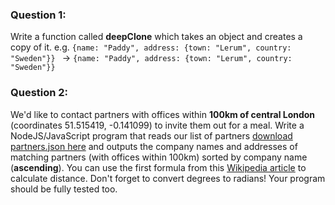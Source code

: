 ### Question 1:

Write a function called **deepClone** which takes an object and creates a copy of it. e.g. `{name: "Paddy",
address: {town: "Lerum", country: "Sweden"}} ` ->  `{name: "Paddy", address: {town: "Lerum", country:
"Sweden"}} `

### Question 2:

We'd like to contact partners with offices within **100km of central London** (coordinates 51.515419,
-0.141099) to invite them out for a meal.
Write a NodeJS/JavaScript program that reads our list of partners [download partners.json here](https://drive.google.com/file/d/1cCH-Ilkk2xyTgg5v8bgnh-6sjRmICrZh/view) and outputs the company
names and addresses of matching partners (with offices within 100km) sorted by company name
(**ascending**).
You can use the first formula from this [Wikipedia article](https://en.wikipedia.org/wiki/Great-circle_distance)
to calculate distance. Don't forget to convert degrees to radians! Your program should be fully tested too.
